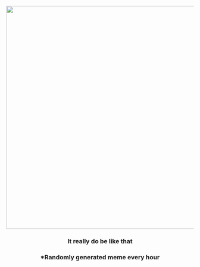 <p align="center">
        <img src="https://i.redd.it/rjog5j8fu9z81.gif" width="600" height="600">
        </p>
        <h3 align="center">It really do be like that</h3>
        <h3 align="center">*Randomly generated meme every hour</h3>
    